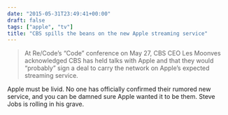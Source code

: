 ```yaml
---
date: "2015-05-31T23:49:41+00:00"
draft: false
tags: ["apple", "tv"]
title: "CBS spills the beans on the new Apple streaming service"
---
```



> At Re/Code’s “Code” conference on May 27, CBS CEO Les Moonves acknowledged CBS has held talks with Apple and that they would “probably” sign a deal to carry the network on Apple’s expected streaming service.

Apple must be livid. No one has officially confirmed their rumored new service, and you can be damned sure Apple wanted it to be them. Steve Jobs is rolling in his grave.

